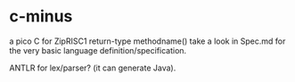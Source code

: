 # c-minus
a pico C for ZipRISC1
return-type methodname()
take a look in Spec.md for the very basic language definition/specification.

ANTLR for lex/parser? (it can generate Java).

